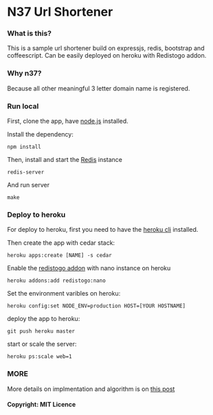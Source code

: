 # N37 Url Shortener

### What is this?

This is a sample url shortener build on expressjs, redis, bootstrap and coffeescript. Can be easily deployed on heroku with Redistogo addon.

### Why n37?

Because all other meaningful 3 letter domain name is registered.

### Run local

First, clone the app, have [node.js](http://nodejs.org/) installed.

Install the dependency:

	npm install

Then, install and start the [Redis](http://redis.io/) instance

	redis-server
	
And run server

	make
	
### Deploy to heroku

For deploy to heroku, first you need to have the [heroku cli](https://devcenter.heroku.com/articles/heroku-command) installed.

Then create the app with cedar stack:

	heroku apps:create [NAME] -s cedar
	
Enable the [redistogo addon](https://addons.heroku.com/redistogo) with nano instance on heroku

	heroku addons:add redistogo:nano
	
Set the environment varibles on heroku:

	heroku config:set NODE_ENV=production HOST=[YOUR HOSTNAME]
	
deploy the app to heroku:

	git push heroku master
	
start or scale the server:

	heroku ps:scale web=1
	
### MORE

More details on implmentation and algorithm is on [this post](http://neethack.com/2012/07/announcing-n37-url-shortener/)

#### Copyright: MIT Licence
	
